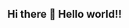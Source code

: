 ## Hi there 👋 Hello world!!

<!--
**RichardJKim/RichardJKim** is a ✨ _special_ ✨ repository because its `README.md` (this file) appears on your GitHub profile.

Here are some ideas to get you started!

- 🔭 I’m currently working on ...
- 🌱 I’m currently learning ...
- 👯 I’m looking to collaborate on ...
- 🤔 I’m looking for help with ...
- 💬 Ask me about ...
- 📫 How to reach me: ...
- 😄 Pronouns: ...
- ⚡ Fun fact: ...
-->
